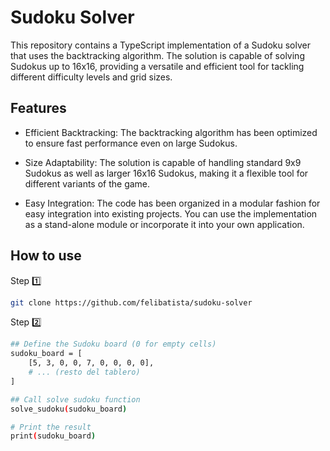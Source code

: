 # Sudoku Solver
This repository contains a TypeScript implementation of a Sudoku solver that uses the backtracking algorithm. The solution is capable of solving Sudokus up to 16x16, providing a versatile and efficient tool for tackling different difficulty levels and grid sizes.

## Features
- Efficient Backtracking: The backtracking algorithm has been optimized to ensure fast performance even on large Sudokus.

- Size Adaptability: The solution is capable of handling standard 9x9 Sudokus as well as larger 16x16 Sudokus, making it a flexible tool for different variants of the game.

- Easy Integration: The code has been organized in a modular fashion for easy integration into existing projects. You can use the implementation as a stand-alone module or incorporate it into your own application.

## How to use
Step 1️⃣
```bash
git clone https://github.com/felibatista/sudoku-solver
```
Step 2️⃣
```bash
## Define the Sudoku board (0 for empty cells)
sudoku_board = [
    [5, 3, 0, 0, 7, 0, 0, 0, 0],
    # ... (resto del tablero)
]

## Call solve sudoku function
solve_sudoku(sudoku_board)

# Print the result
print(sudoku_board)
```

